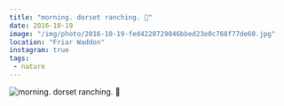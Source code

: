 ```yaml
---
title: "morning. dorset ranching. 🐴"
date: 2016-10-19
image: "/img/photo/2016-10-19-fed4220729046bbed23e0c768f77de60.jpg"
location: "Friar Waddon"
instagram: true
tags:
 - nature
---
```


![morning. dorset ranching. 🐴](/img/photo/2016-10-19-fed4220729046bbed23e0c768f77de60.jpg)
